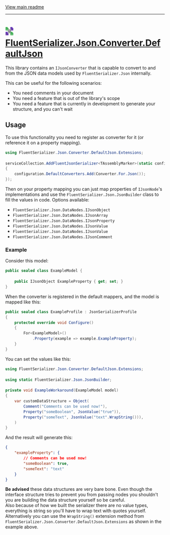 ﻿[//]: # (Header)

<a href="https://github.com/Marvin-Brouwer/FluentSerializer#readme">
	View main readme
</a><hr/>
<h1>
	<img alt="icon" width="26" height="26"
		src="https://github.com/Marvin-Brouwer/FluentSerializer/raw/main/doc/logo/Logo.json.optimized.svg" />
	<a href="https://github.com/Marvin-Brouwer/FluentSerializer/blob/main/src/FluentSerializer.Json.Converter.DefaultJson/Readme.md#readme">
		FluentSerializer.Json.Converter.DefaultJson
	</a>
</h1>

[//]: # (Body)

This library contains an `IJsonConverter` that is capable to convert to and from the JSON data models used by `FluentSerializer.Json` internally.

This can be useful for the following scenarios:

- You need comments in your document
- You need a feature that is out of the library's scope
- You need a feature that is currently in development to generate your structure, and you can't wait

## Usage

To use this functionality you need to register as converter for it (or reference it on a property mapping).

```csharp
using FluentSerializer.Json.Converter.DefaultJson.Extensions;

serviceCollection.AddFluentJsonSerializer<TAssemblyMarker>(static configuration =>
{
	configuration.DefaultConverters.Add(Converter.For.Json());
});
```

Then on your property mapping you can just map properties of `IJsonNode`'s implementations and use the `FluentSerializer.Json.JsonBuilder` class to fill the values in code.
Options available:

- `FluentSerializer.Json.DataNodes.IJsonObject`
- `FluentSerializer.Json.DataNodes.IJsonArray`
- `FluentSerializer.Json.DataNodes.IJsonProperty`
- `FluentSerializer.Json.DataNodes.IJsonValue`
- `FluentSerializer.Json.DataNodes.IJsonValue`
- `FluentSerializer.Json.DataNodes.IJsonComment`

### Example

Consider this model:

```csharp
public sealed class ExampleModel {

	public IJsonObject ExampleProperty { get; set; }
}
```

When the converter is registered in the default mappers, and the model is mapped like this:

```csharp
public sealed class ExampleProfile : JsonSerializerProfile
{
	protected override void Configure()
	{
		For<ExampleModel>()
			.Property(example => example.ExampleProperty);
	}
}
```

You can set the values like this:

```csharp
using FluentSerializer.Json.Converter.DefaultJson.Extensions;

using static FluentSerializer.Json.JsonBuilder;

private void ExampleWorkaround(ExampleModel model)
{
	var customDataStructure = Object(
		Comment("Comments can be used now!"),
		Property("someBoolean", JsonValue("true")),
		Property("someText", JsonValue("text".WrapString())),
	)
}
```

And the result will generate this:

```json
{
	"exampleProperty": {
		// Comments can be used now!
		"someBoolean": true,
		"someText": "text"
	}
}
```

**Be advised** these data structures are very bare bone. Even though the interface structure tries to prevent you from passing nodes you shouldn't you are building the data structure yourself so be careful.  
Also because of how we built the serializer there are no value types, everything is string so you'll have to wrap text with quotes yourself. Alternatively you can use the `WrapString()` extension method from `FluentSerializer.Json.Converter.DefaultJson.Extensions` as shown in the example above.
